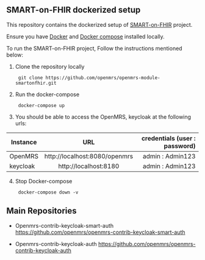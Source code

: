 ## SMART-on-FHIR dockerized setup
This repository contains the dockerized setup of [SMART-on-FHIR](https://github.com/openmrs/openmrs-module-smartonfhir) project.

Ensure you have [Docker](https://docs.docker.com/get-docker/) and [Docker compose](https://docs.docker.com/compose/install/) installed locally.

To run the SMART-on-FHIR project, Follow the instructions mentioned below:
1. Clone the repository locally

        git clone https://github.com/openmrs/openmrs-module-smartonfhir.git

2. Run the docker-compose

        docker-compose up

3. You should be able to access the OpenMRS, keycloak at the following urls: 

| Instance  |     URL       | credentials (user : password)|
|---------- |:-------------:|------:                       |
| OpenMRS   |  http://localhost:8080/openmrs  | admin : Admin123 |
| keycloak   |    http://localhost:8180  |  admin : Admin123 | 

4. Stop Docker-compose

        docker-compose down -v

## Main Repositories
* Openmrs-contrib-keycloak-smart-auth https://github.com/openmrs/openmrs-contrib-keycloak-smart-auth

* Openmrs-contrib-keycloak-auth https://github.com/openmrs/openmrs-contrib-keycloak-auth